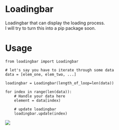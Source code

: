 # Loadingbar
Loadingbar that can display the loading process.</br>
I will try to turn this into a pip package soon.

# Usage
```
from loadingbar import Loadingbar

# let's say you have to iterate through some data
data = [elem_one, elem_two, ...]

loadingbar = Loadingbar(length_of_loop=len(data))

for index in range(len(data)):
    # Handle your data here
    element = data[index)
    
    # update loadingbar 
    loadingbar.update(index)
```
<img src="https://user-images.githubusercontent.com/60892381/95025533-acd7a800-068a-11eb-9537-b4ab7cfd536e.gif"></img>
